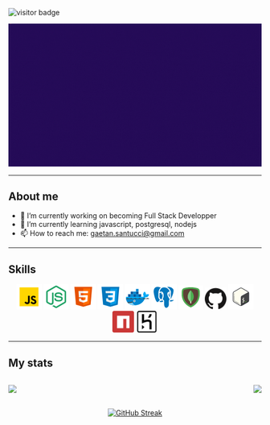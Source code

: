 ![visitor badge](https://visitor-badge.glitch.me/badge?page_id=GaetanSantucci.visitor-badge&left_color=black&right_color=purple&left_text=Hello%20Visitor)

![](./assets/images/prez.gif)

---

## About me

-   🔭 I’m currently working on becoming Full Stack Developper
-   🌱 I’m currently learning javascript, postgresql, nodejs
-   📫 How to reach me: gaetan.santucci@gmail.com

---

## Skills

<div style="text-align:center;">

![](./assets/icons/icons8-javascript-50.png)
![](./assets/icons/icons8-node-js-50.png)
![](./assets/icons/icons8-html-5-50.png)
![](./assets/icons/icons8-css3-50.png)
![](./assets/icons/icons8-docker-50.png)
![](./assets/icons/icons8-postgresql-50.png)
<img src="./assets/icons/icons8-mongodb-96.png" width=48px>
<img src="./assets/icons/github.svg" width=43px>
![](./assets/icons/icons8-bash-50.png)
<img src="./assets/icons/npm.svg" width=43px>
<img src="./assets/icons/heroku.svg" width=43px>

</div>

---

## My stats

<div style="    
    display: flex;
    justify-content: space-between;
    align-items: center;">
<span>

![](https://github-readme-stats.vercel.app/api?username=GaetanSantucci&hide=contribs&count_private=true&show_icons=true&theme=aura)

</span>

<span>

![](https://github-readme-stats.vercel.app/api/top-langs?username=GaetanSantucci&layout=compact&hide=contribs&count_private=true&show_icons=true&theme=aura)
</span>

</div>

<div style="text-align:center;">

[![GitHub Streak](https://github-readme-streak-stats.herokuapp.com?user=GaetanSantucci&theme=vision-friendly-dark&date_format=j%20M%5B%20Y%5D&fire=00DDB9)](https://git.io/streak-stats)

</div>
